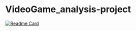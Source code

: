 # VideoGame_analysis-project
[![Readme Card](https://github-readme-stats.vercel.app/api/pin/?username=janlight&repo=VideoGame_analysis-project)](https://github.com/janlight/VideoGame_analysis-project)
